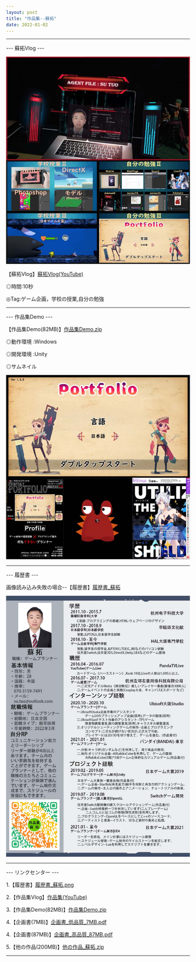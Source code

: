 ```yaml
---
layout: post
title: "作品集--蘇拓"
date: 2022-01-02
---
```

********************************************************

--- 蘇拓Vlog ---

![Image text](https://github.com/SotakuStudio/SotakuStudio.github.io/blob/main/Image/ImageJapanese/VlogImage.jpg?raw=true) 

【蘇拓Vlog】[蘇拓Vlog(YouTube)](https://youtu.be/mBwGu5wSq8k)

◎時間:10秒

◎Tag:ゲーム企画，学校の授業,自分の勉強

********************************************************

--- 作品集Demo ---

【作品集Demo(82MB)】[作品集Demo.zip](https://v.qq.com/x/page/d3224z0fxsn.html)

◎動作環境 :Windows

◎開発環境 :Unity

◎サムネイル 

![Image text](https://github.com/SotakuStudio/SotakuStudio.github.io/blob/main/Image/ImageJapanese/%E4%BD%9C%E5%93%81%E9%9B%86%E3%82%B5%E3%83%A0%E3%83%8D%E3%82%A4%E3%83%AB.jpg?raw=true) 

********************************************************

--- 履歴書 ---

画像読み込み失敗の場合--【履歴書】[履歴書_蘇拓](https://github.com/SotakuStudio/SotakuStudio.github.io/blob/main/Image/ImageJapanese/%E5%B1%A5%E6%AD%B4%E6%9B%B8_%E8%98%87%E6%8B%93_%E9%AB%98%E5%93%81%E8%B3%AA.png?raw=true)

![Image text](https://github.com/SotakuStudio/SotakuStudio.github.io/blob/main/Image/ImageJapanese/%E5%B1%A5%E6%AD%B4%E6%9B%B8_%E8%98%87%E6%8B%93_%E4%BD%8E%E5%93%81%E8%B3%AA.jpg?raw=true) 

********************************************************

--- リンクセンター ---

1.【履歴書】[履歴書_蘇拓.png](https://github.com/SotakuStudio/SotakuStudio.github.io/blob/main/Image/ImageJapanese/%E5%B1%A5%E6%AD%B4%E6%9B%B8_%E8%98%87%E6%8B%93_%E9%AB%98%E5%93%81%E8%B3%AA.png?raw=true)

2.【作品集Vlog】[作品集(YouTube)](https://www.youtube.com/watch?v=_rLbzftN2kg)

3.【作品集Demo(82MB)】[作品集Demo.zip](https://v.qq.com/x/page/d3224z0fxsn.html)

4.【企画書(7MB)】[企画書_低品質_7MB.pdf](https://1drv.ms/b/s!Aj9fktzHJKNciN1Sl9TfSDh3XCLvLg?e=Q9UDJ1)

4.【企画書(87MB)】[企画書_高品質_87MB.pdf](https://1drv.ms/b/s!Aj9fktzHJKNciN1TLnTVQFnfkHPkIA?e=GIZ1ie)

5.【他の作品(200MB)】[他の作品_蘇拓.zip](https://1drv.ms/b/s!Aj9fktzHJKNciN06rw5TyEamfuhR8g?e=3nODQ8)

********************************************************
